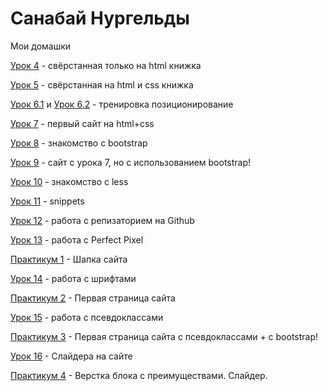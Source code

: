 # Санабай Нургельды
Мои домашки

[Урок 4](sanabay.github.io/lesson_4/ "Описание") - свёрстанная только на html книжка

[Урок 5](sanabay.github.io/lesson_5/ "Описание") - свёрстанная на html и css книжка

[Урок 6.1](sanabay.github.io/lesson_6.1/ "Описание") и [Урок 6.2](sanabay.github.io/lesson_6.2/ "Описание") - тренировка позиционирование

[Урок 7](sanabay.github.io/lesson_7/ "Описание") - первый сайт на html+css

[Урок 8](sanabay.github.io/lesson_8/ "Описание") - знакомство с bootstrap 

[Урок 9](sanabay.github.io/lesson_9/ "Описание") - сайт с урока 7, но с использованием bootstrap!

[Урок 10](sanabay.github.io/lesson_10/ "Описание") - знакомство с less

[Урок 11](sanabay.github.io/lesson_11/ "Описание") - snippets

[Урок 12](sanabay.github.io/lesson_12/ "Описание") - работа с репизаторием на Github

[Урок 13](sanabay.github.io/lesson_13/ "Описание") - работа с Perfect Pixel

[Практикум 1](sanabay.github.io/praktika_1/ "Описание") - Шапка сайта

[Урок 14](sanabay.github.io/lesson_14/ "Описание") - работа с шрифтами

[Практикум 2](sanabay.github.io/praktika_2/ "Описание") - Первая страница сайта

[Урок 15](sanabay.github.io/lesson_15/ "Описание") - работа с псевдоклассами

[Практикум 3](sanabay.github.io/praktika_3/ "Описание") - Первая страница сайта с псевдоклассами + с bootstrap!

[Урок 16](sanabay.github.io/lesson_16/ "Описание") - Слайдера на сайте

[Практикум 4](sanabay.github.io/praktika_4/ "Описание") - Верстка блока с преимуществами. Слайдер.
